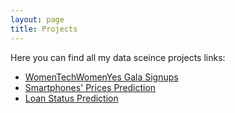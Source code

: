 ```yaml
---
layout: page
title: Projects
---
```

<link rel="stylesheet" href="github.css">
<body>Here you can find all my data sceince projects links:</body>

* [WomenTechWomenYes Gala Signups](_posts/womentechwomenyes)
* [Smartphones' Prices Prediction](/_posts/priceprediction.md)
* [Loan Status Prediction](/_posts/loan_status_prediction.md)


